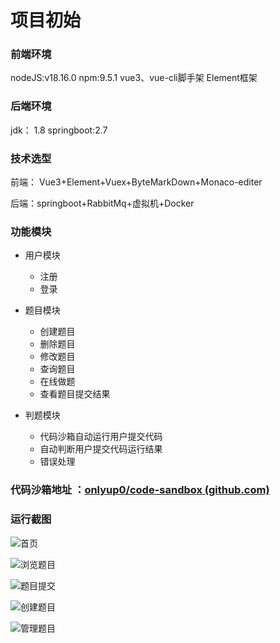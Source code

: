 # 项目初始

### 前端环境

nodeJS:v18.16.0   npm:9.5.1  vue3、vue-cli脚手架 Element框架

### 后端环境

jdk： 1.8   springboot:2.7

### 技术选型

前端： Vue3+Element+Vuex+ByteMarkDown+Monaco-editer

后端：springboot+RabbitMq+虚拟机+Docker

### 功能模块

- 用户模块
  - 注册
  - 登录
- 题目模块
  - 创建题目
  - 删除题目
  - 修改题目
  - 查询题目
  - 在线做题
  - 查看题目提交结果

- 判题模块
  - 代码沙箱自动运行用户提交代码
  - 自动判断用户提交代码运行结果
  - 错误处理

### 代码沙箱地址 ：[onlyup0/code-sandbox (github.com)](https://github.com/onlyup0/code-sandbox)

### 运行截图

![首页](https://sky-itzuo.oss-cn-shenzhen.aliyuncs.com/%E5%B1%8F%E5%B9%95%E6%88%AA%E5%9B%BE%202024-08-09%20215351.png)



![浏览题目](https://sky-itzuo.oss-cn-shenzhen.aliyuncs.com/%E5%B1%8F%E5%B9%95%E6%88%AA%E5%9B%BE%202024-08-09%20215437.png)

![题目提交](https://sky-itzuo.oss-cn-shenzhen.aliyuncs.com/%E5%B1%8F%E5%B9%95%E6%88%AA%E5%9B%BE%202024-08-09%20215451.png)

![创建题目](https://sky-itzuo.oss-cn-shenzhen.aliyuncs.com/%E5%B1%8F%E5%B9%95%E6%88%AA%E5%9B%BE%202024-08-09%20215536.png)

![管理题目](https://sky-itzuo.oss-cn-shenzhen.aliyuncs.com/%E5%B1%8F%E5%B9%95%E6%88%AA%E5%9B%BE%202024-08-09%20215551.png)
